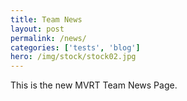 ```yaml
---
title: Team News
layout: post
permalink: /news/
categories: ['tests', 'blog']
hero: /img/stock/stock02.jpg
---
```



This is the new MVRT Team News Page.